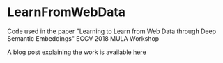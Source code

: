 # LearnFromWebData
Code used in the paper "Learning to Learn from Web Data through Deep Semantic Embeddings" ECCV 2018 MULA Workshop

A blog post explaining the work is available [here](https://gombru.github.io/2018/05/23/learning_from_web_data/)

